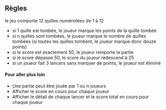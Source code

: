 ## Règles

le jeu comporte 12 quilles numérotées de 1 à 12

- si 1 quille est tombée, le joueur marque les points de la quille tombée
- si n quilles sont tombées, le joueur marque le nombre de quilles tombées (si toutes les quilles tombent, le joueur marque donc douze points)
- si le score est exactement 50, le joueur remporte la partie
- si le score dépasse 50, le score du joueur redescend à 25
- si un joueur fait 3 lancers sans marquer de points, le joueur est éliminé

#### Pour aller plus loin

- Une partie peut être jouée par 1 ou n joueurs
- Afficher le score en cours pour chaque joueur
- Afficher le détail de chaque lancer et le score total en cours pour chaque joueur


